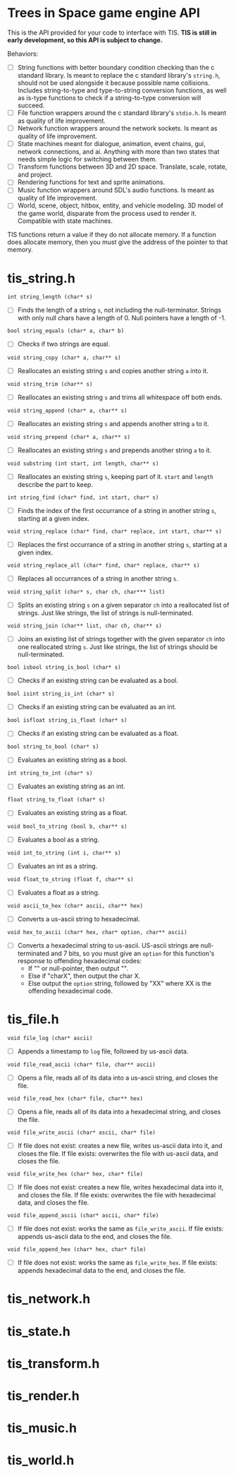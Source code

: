 # Trees in Space game engine API

This is the API provided for your code to interface with TIS.
**TIS is still in early development, so this API is subject to change.**

Behaviors:
- [ ] String functions with better boundary condition checking than the c 
standard library. Is meant to replace the c standard library's `string.h`, 
should not be used alongside it because possible name collisions. Includes 
string-to-type and type-to-string conversion functions, as well as is-type
functions to check if a string-to-type conversion will succeed.
- [ ] File function wrappers around the c standard library's `stdio.h`.
Is meant as quality of life improvement.
- [ ] Network function wrappers around the network sockets. Is meant as quality 
of life improvement.
- [ ] State machines meant for dialogue, animation, event chains, gui, network 
connections, and ai. Anything with more than two states that needs simple logic 
for switching between them.
- [ ] Transform functions between 3D and 2D space. Translate, scale, rotate, 
and project.
- [ ] Rendering functions for text and sprite animations.
- [ ] Music function wrappers around SDL's audio functions. Is meant as quality 
of life improvement.
- [ ] World, scene, object, hitbox, entity, and vehicle modeling. 3D model of 
the game world, disparate from the process used to render it. Compatible with
state machines.

TIS functions return a value if they do not allocate memory. If a function does 
allocate memory, then you must give the address of the pointer to that memory.

# tis_string.h

`int string_length (char* s)`
- [ ] Finds the length of a string `s`, not including the null-terminator. 
Strings with only null chars have a length of 0. Null pointers have a length of 
-1.

`bool string_equals (char* a, char* b)`
- [ ] Checks if two strings are equal.

`void string_copy (char* a, char** s)`
- [ ] Reallocates an existing string `s` and copies another string `a` into it.

`void string_trim (char** s)`
- [ ] Reallocates an existing string `s` and trims all whitespace off both ends.

`void string_append (char* a, char** s)`
- [ ] Reallocates an existing string `s` and appends another string `a` to it.

`void string_prepend (char* a, char** s)`
- [ ] Reallocates an existing string `s` and prepends another string `a` to it.

`void substring (int start, int length, char** s)`
- [ ] Reallocates an existing string `s`, keeping part of it. `start` and 
`length` describe the part to keep.

`int string_find (char* find, int start, char* s)`
- [ ] Finds the index of the first occurrance of a string in another string 
`s`, starting at a given index.

`void string_replace (char* find, char* replace, int start, char** s)`
- [ ] Replaces the first occurrance of a string in another string `s`, starting 
at a given index.

`void string_replace_all (char* find, char* replace, char** s)`
- [ ] Replaces all occurrances of a string in another string `s`.

`void string_split (char* s, char ch, char*** list)`
- [ ] Splits an existing string `s` on a given separator `ch` into a 
reallocated list of strings. Just like strings, the list of strings is 
null-terminated.

`void string_join (char** list, char ch, char** s)`
- [ ] Joins an existing list of strings together with the given separator `ch` 
into one reallocated string `s`. Just like strings, the list of strings should 
be null-terminated.

`bool isbool string_is_bool (char* s)`
- [ ] Checks if an existing string can be evaluated as a bool.

`bool isint string_is_int (char* s)`
- [ ] Checks if an existing string can be evaluated as an int.

`bool isfloat string_is_float (char* s)`
- [ ] Checks if an existing string can be evaluated as a float.

`bool string_to_bool (char* s)`
- [ ] Evaluates an existing string as a bool.

`int string_to_int (char* s)`
- [ ] Evaluates an existing string as an int.

`float string_to_float (char* s)`
- [ ] Evaluates an existing string as a float.

`void bool_to_string (bool b, char** s)`
- [ ] Evaluates a bool as a string.

`void int_to_string (int i, char** s)`
- [ ] Evaluates an int as a string.

`void float_to_string (float f, char** s)`
- [ ] Evaluates a float as a string.

`void ascii_to_hex (char* ascii, char** hex)`
- [ ] Converts a us-ascii string to hexadecimal.

`void hex_to_ascii (char* hex, char* option, char** ascii)`
- [ ] Converts a hexadecimal string to us-ascii. US-ascii strings are 
null-terminated and 7 bits, so you must give an `option` for this function's 
response to offending hexadecimal codes:
	- If "" or null-pointer, then output "".
	- Else if "charX", then output the char X.
	- Else output the `option` string, followed by "XX" where XX is the 
	offending hexadecimal code.

# tis_file.h

`void file_log (char* ascii)`
- [ ] Appends a timestamp to `log` file, followed by us-ascii data.

`void file_read_ascii (char* file, char** ascii)`
- [ ] Opens a file, reads all of its data into a us-ascii string, and closes 
the file.

`void file_read_hex (char* file, char** hex)`
- [ ] Opens a file, reads all of its data into a hexadecimal string, and closes 
the file.

`void file_write_ascii (char* ascii, char* file)`
- [ ] If file does not exist: creates a new file, writes us-ascii data into 
it, and closes the file. If file exists: overwrites the file with us-ascii 
data, and closes the file.

`void file_write_hex (char* hex, char* file)`
- [ ] If file does not exist: creates a new file, writes hexadecimal data into 
it, and closes the file. If file exists: overwrites the file with hexadecimal 
data, and closes the file.

`void file_append_ascii (char* ascii, char* file)`
- [ ] If file does not exist: works the same as `file_write_ascii`. If file 
exists: appends us-ascii data to the end, and closes the file.

`void file_append_hex (char* hex, char* file)`
- [ ] If file does not exist: works the same as `file_write_hex`. If file 
exists: appends hexadecimal data to the end, and closes the file.

# tis_network.h

# tis_state.h

# tis_transform.h

# tis_render.h

# tis_music.h

# tis_world.h


